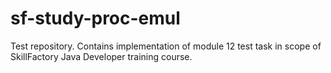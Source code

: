 # sf-study-proc-emul
Test repository. 
Contains implementation of module 12 test task in scope of SkillFactory Java Developer training course.   
